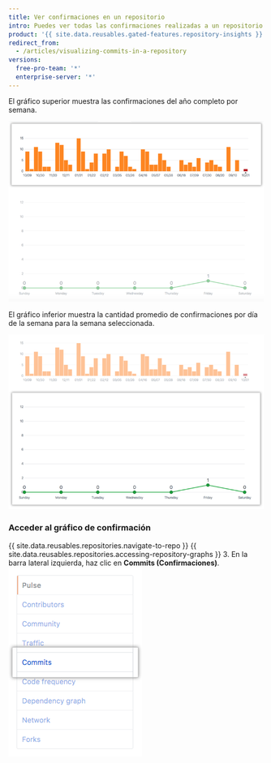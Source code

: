 ```yaml
---
title: Ver confirmaciones en un repositorio
intro: Puedes ver todas las confirmaciones realizadas a un repositorio en el último año (excluidas las confirmaciones de fusión) en el gráfico de confirmación.
product: '{{ site.data.reusables.gated-features.repository-insights }}'
redirect_from:
  - /articles/visualizing-commits-in-a-repository
versions:
  free-pro-team: '*'
  enterprise-server: '*'
---
```


El gráfico superior muestra las confirmaciones del año completo por semana.

![Gráfico anual de confirmaciones de un repositorio](/assets/images/help/graphs/repo_commit_activity_year_graph.png)

El gráfico inferior muestra la cantidad promedio de confirmaciones por día de la semana para la semana seleccionada.

![Gráfico semanal de confirmaciones de un repositorio](/assets/images/help/graphs/repo_commit_activity_week_graph.png)

### Acceder al gráfico de confirmación

{{ site.data.reusables.repositories.navigate-to-repo }}
{{ site.data.reusables.repositories.accessing-repository-graphs }}
3. En la barra lateral izquierda, haz clic en **Commits (Confirmaciones)**. ![Pestaña de confirmaciones](/assets/images/help/graphs/commits_tab.png)
